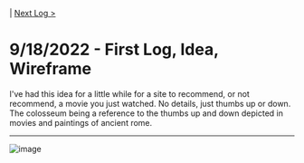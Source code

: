 | [Next Log >]()  
# 9/18/2022 - First Log, Idea, Wireframe

I've had this idea for a little while for a site to recommend, or not recommend, a movie you just watched. No details, just thumbs up or down. The colosseum being a reference to the thumbs up and down depicted in movies and paintings of ancient rome.

---

![image](https://user-images.githubusercontent.com/78708210/190947790-d0819dd3-967f-4882-941d-4a9c2d307d2f.png)
